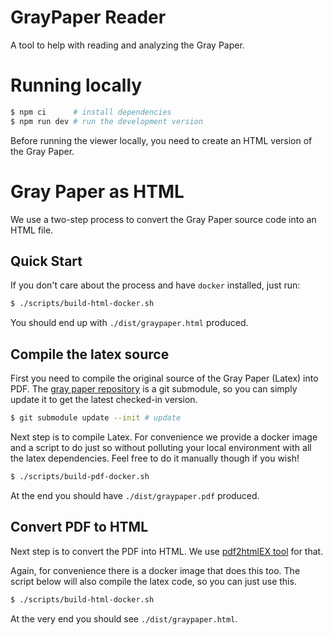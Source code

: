 # GrayPaper Reader

A tool to help with reading and analyzing the Gray Paper.

# Running locally

```bash
$ npm ci      # install dependencies
$ npm run dev # run the development version
```

Before running the viewer locally, you need to create an HTML version of the Gray
Paper.

# Gray Paper as HTML

We use a two-step process to convert the Gray Paper source code into an HTML file.

## Quick Start

If you don't care about the process and have `docker` installed, just run:

```bash
$ ./scripts/build-html-docker.sh
```

You should end up with `./dist/graypaper.html` produced.

## Compile the latex source

First you need to compile the original source of the Gray Paper (Latex) into PDF.
The [gray paper repository](https://github.com/gavofyork/graypaper/) is a git submodule,
so you can simply update it to get the latest checked-in version.

```bash
$ git submodule update --init # update 
```

Next step is to compile Latex. For convenience we provide a docker image and a
script to do just so without polluting your local environment with all the latex
dependencies.
Feel free to do it manually though if you wish!

```bash
$ ./scripts/build-pdf-docker.sh
```

At the end you should have `./dist/graypaper.pdf` produced.

## Convert PDF to HTML

Next step is to convert the PDF into HTML. We use [pdf2htmlEX tool](https://pdf2htmlex.github.io/pdf2htmlEX/) for that.

Again, for convenience there is a docker image that does this too. The script below
will also compile the latex code, so you can just use this.

```bash
$ ./scripts/build-html-docker.sh
```

At the very end you should see `./dist/graypaper.html`.
